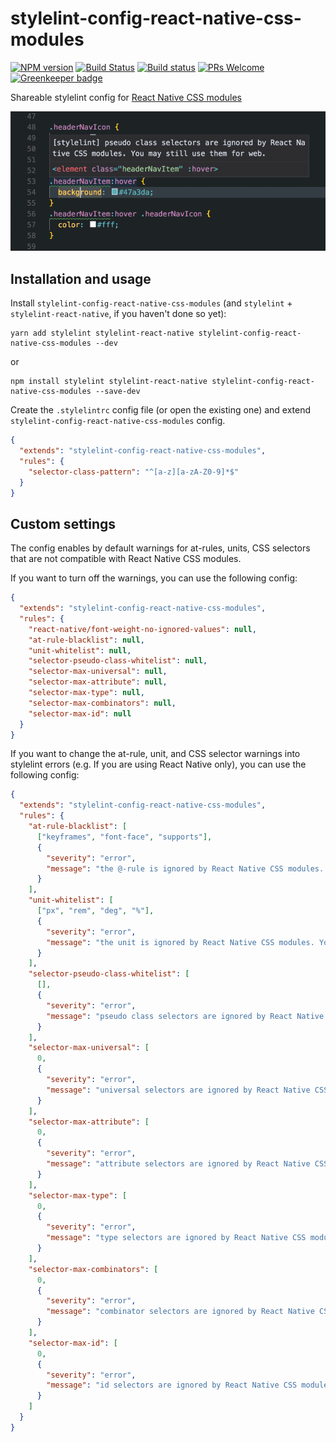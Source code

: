 # stylelint-config-react-native-css-modules

[![NPM version](http://img.shields.io/npm/v/stylelint-config-react-native-css-modules.svg)](https://www.npmjs.org/package/stylelint-config-react-native-css-modules)
[![Build Status](https://travis-ci.org/kristerkari/stylelint-config-react-native-css-modules.svg?branch=master)](https://travis-ci.org/kristerkari/stylelint-config-react-native-css-modules)
[![Build status](https://ci.appveyor.com/api/projects/status/u4f5x5k6d5ff24qt/branch/master?svg=true)](https://ci.appveyor.com/project/kristerkari/stylelint-config-react-native-css-modules/branch/master)
[![PRs Welcome](https://img.shields.io/badge/PRs-welcome-brightgreen.svg)](https://egghead.io/courses/how-to-contribute-to-an-open-source-project-on-github)
[![Greenkeeper badge](https://badges.greenkeeper.io/kristerkari/stylelint-config-react-native-css-modules.svg)](https://greenkeeper.io/)

Shareable stylelint config for [React Native CSS modules](https://github.com/kristerkari/react-native-css-modules)

<img src="screenshots/warning.png" width="540">

## Installation and usage

Install `stylelint-config-react-native-css-modules` (and `stylelint` + `stylelint-react-native`, if you haven't done so yet):

```
yarn add stylelint stylelint-react-native stylelint-config-react-native-css-modules --dev
```

or

```
npm install stylelint stylelint-react-native stylelint-config-react-native-css-modules --save-dev
```

Create the `.stylelintrc` config file (or open the existing one) and extend `stylelint-config-react-native-css-modules` config.

```json
{
  "extends": "stylelint-config-react-native-css-modules",
  "rules": {
    "selector-class-pattern": "^[a-z][a-zA-Z0-9]*$"
  }
}
```

## Custom settings

The config enables by default warnings for at-rules, units, CSS selectors that are not compatible with React Native CSS modules.

If you want to turn off the warnings, you can use the following config:

```json
{
  "extends": "stylelint-config-react-native-css-modules",
  "rules": {
    "react-native/font-weight-no-ignored-values": null,
    "at-rule-blacklist": null,
    "unit-whitelist": null,
    "selector-pseudo-class-whitelist": null,
    "selector-max-universal": null,
    "selector-max-attribute": null,
    "selector-max-type": null,
    "selector-max-combinators": null,
    "selector-max-id": null
  }
}
```

If you want to change the at-rule, unit, and CSS selector warnings into stylelint errors (e.g. If you are using React Native only), you can use the following config:

```json
{
  "extends": "stylelint-config-react-native-css-modules",
  "rules": {
    "at-rule-blacklist": [
      ["keyframes", "font-face", "supports"],
      {
        "severity": "error",
        "message": "the @-rule is ignored by React Native CSS modules. You can use it for Web when sharing the styles between React Native and browser."
      }
    ],
    "unit-whitelist": [
      ["px", "rem", "deg", "%"],
      {
        "severity": "error",
        "message": "the unit is ignored by React Native CSS modules. You can use it for Web when sharing the styles between React Native and browser."
      }
    ],
    "selector-pseudo-class-whitelist": [
      [],
      {
        "severity": "error",
        "message": "pseudo class selectors are ignored by React Native CSS modules. You can use them for Web when sharing the styles between React Native and browser."
      }
    ],
    "selector-max-universal": [
      0,
      {
        "severity": "error",
        "message": "universal selectors are ignored by React Native CSS modules. You can use them for Web when sharing the styles between React Native and browser."
      }
    ],
    "selector-max-attribute": [
      0,
      {
        "severity": "error",
        "message": "attribute selectors are ignored by React Native CSS modules. You can use them for Web when sharing the styles between React Native and browser."
      }
    ],
    "selector-max-type": [
      0,
      {
        "severity": "error",
        "message": "type selectors are ignored by React Native CSS modules. You can use them for Web when sharing the styles between React Native and browser."
      }
    ],
    "selector-max-combinators": [
      0,
      {
        "severity": "error",
        "message": "combinator selectors are ignored by React Native CSS modules. You can use them for Web when sharing the styles between React Native and browser."
      }
    ],
    "selector-max-id": [
      0,
      {
        "severity": "error",
        "message": "id selectors are ignored by React Native CSS modules. You can use them for Web when sharing the styles between React Native and browser."
      }
    ]
  }
}
```
